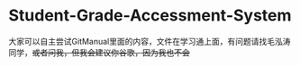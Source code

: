 # Student-Grade-Accessment-System
大家可以自主尝试GitManual里面的内容，文件在学习通上面，有问题请找毛泓涛同学，~~或者问我，但我会建议你谷歌，因为我也不会~~

